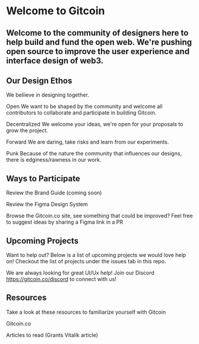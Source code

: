 

# Welcome to Gitcoin


## Welcome to the community of designers here to help build and fund the open web. We're pushing open source to improve the user experience and interface design of web3.


## Our Design Ethos

We beliieve in designing together.

Open
We want to be shaped by the community and welcome all contributors to collaborate and participate in building Gitcoin. 

Decentralized
We welcome your ideas, we're open for your proposals to grow the project.

Forward
We are daring, take risks and learn from our experiments.

Punk
Because of the nature the community that influences our designs, there is edginess/rawness in our work.



## Ways to Participate

Review the Brand Guide (coming soon)

Review the Figma Design System

Browse the Gitcoin.co site, see something that could be improved? Feel free to suggest ideas by sharing a Figma link in a PR

## Upcoming Projects

Want to help out? Below is a list of upcoming projects we would love help on!
Checkout the list of projects under the issues tab in this repo. 

We are always looking for great UI/Ux help! Join our Discord https://gitcoin.co/discord to connect with us!

## Resources

Take a look at these resources to familiarize yourself with Gitcoin

Gitcoin.co

Articles to read (Grants Vitalik article)
